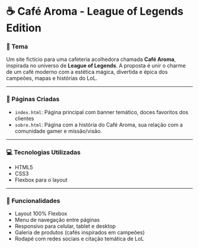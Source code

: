 # ☕ Café Aroma - League of Legends Edition

### 📝 Tema

Um site fictício para uma cafeteria acolhedora chamada **Café Aroma**, inspirada no universo de **League of Legends**. A proposta é unir o charme de um café moderno com a estética mágica, divertida e épica dos campeões, mapas e histórias do LoL.

---

### 📄 Páginas Criadas

- `index.html`: Página principal com banner temático, doces favoritos dos clientes
- `sobre.html`:  Página com a história do Café Aroma, sua relação com a comunidade gamer e missão/visão.

---

### 💻 Tecnologias Utilizadas

- HTML5  
- CSS3  
- Flexbox para o layout  

---

### 🎯 Funcionalidades

- Layout 100% Flexbox  
- Menu de navegação entre páginas  
- Responsivo para celular, tablet e desktop  
- Galeria de produtos (cafés inspirados em campeões)  
- Rodapé com redes sociais e citação temática de LoL  
